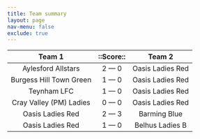 ```yaml
---
title: Team summary
layout: page
nav-menu: false
exclude: true
---
```




|         Team 1          |  ::Score::  |      Team 2      |
|:-----------------------:|:-----------:|:----------------:|
|   Aylesford Allstars    | 2 &mdash; 0 | Oasis Ladies Red |
| Burgess Hill Town Green | 1 &mdash; 0 | Oasis Ladies Red |
|       Teynham LFC       | 1 &mdash; 0 | Oasis Ladies Red |
| Cray Valley (PM) Ladies | 0 &mdash; 0 | Oasis Ladies Red |
|    Oasis Ladies Red     | 2 &mdash; 3 |   Barming Blue   |
|    Oasis Ladies Red     | 1 &mdash; 0 | Belhus Ladies B  |

 <br /><br /><br />